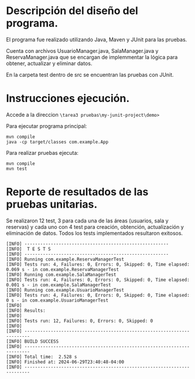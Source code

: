 # Descripción del diseño del programa.
El programa fue realizado utilizando Java, Maven y JUnit para las pruebas.

Cuenta con archivos UsuarioManager.java, SalaManager.java y ReservaManager.java que se encargan de implemmentar la lógica para obtener, actualizar y eliminar datos.

En la carpeta test dentro de src se encuentran las pruebas con JUnit.
# Instrucciones ejecución.
Accede a la direccion ````\tarea3 pruebas\my-junit-project\demo>```` 

Para ejecutar programa principal:
````
mvn compile
java -cp target/classes com.example.App
````
Para realizar pruebas ejecuta:
````
mvn compile
mvn test
````
# Reporte de resultados de las pruebas unitarias.
Se realizaron 12 test, 3 para cada una de las áreas (usuarios, sala y reservas) y cada uno con 4 test para creación, obtención, actualización y eliminación de datos.
Todos los tests implementados resultaron exitosos.
````
[INFO] -------------------------------------------------------
[INFO]  T E S T S
[INFO] -------------------------------------------------------
[INFO] Running com.example.ReservaManagerTest
[INFO] Tests run: 4, Failures: 0, Errors: 0, Skipped: 0, Time elapsed: 0.069 s - in com.example.ReservaManagerTest
[INFO] Running com.example.SalaManagerTest
[INFO] Tests run: 4, Failures: 0, Errors: 0, Skipped: 0, Time elapsed: 0.001 s - in com.example.SalaManagerTest
[INFO] Running com.example.UsuarioManagerTest
[INFO] Tests run: 4, Failures: 0, Errors: 0, Skipped: 0, Time elapsed: 0 s - in com.example.UsuarioManagerTest
[INFO] 
[INFO] Results:
[INFO]
[INFO] Tests run: 12, Failures: 0, Errors: 0, Skipped: 0
[INFO]
[INFO] ------------------------------------------------------------------------
[INFO] BUILD SUCCESS
[INFO] ------------------------------------------------------------------------
[INFO] Total time:  2.528 s
[INFO] Finished at: 2024-06-29T23:40:48-04:00
[INFO] ------------------------------------------------------------------------
````
